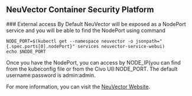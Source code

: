 
## NeuVector Container Security Platform

### External access
By Default NeuVector will be exposed as a NodePort service and you will be able to find the NodePort using command 

```
NODE_PORT=$(kubectl get --namespace neuvector -o jsonpath="{.spec.ports[0].nodePort}" services neuvector-service-webui)
echo $NODE_PORT
```

Once you have the NodePort, you can access by NODE_IP(you can find from the kubeconfig file or from the Civo UI):NODE_PORT. The default username:password is admin:admin.

For more information, you can visit the [NeuVector Website](https://open-docs.neuvector.com/deploying/kubernetes).
